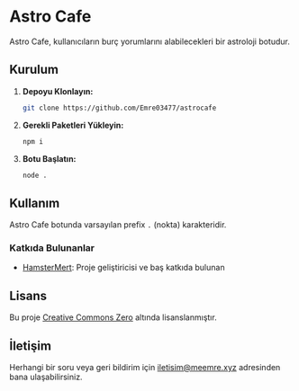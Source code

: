 
# Astro Cafe

Astro Cafe, kullanıcıların burç yorumlarını alabilecekleri bir astroloji botudur.
## Kurulum

1. **Depoyu Klonlayın:**

   ```bash
   git clone https://github.com/Emre03477/astrocafe
   ```

2. **Gerekli Paketleri Yükleyin:**

   ```bash
   npm i
   ```

3. **Botu Başlatın:**

   ```bash
   node .
   ```

## Kullanım

Astro Cafe botunda varsayılan prefix `.` (nokta) karakteridir.

### Katkıda Bulunanlar

- [HamsterMert](https://github.com/HamsterMert): Proje geliştiricisi ve baş katkıda bulunan

## Lisans

Bu proje [Creative Commons Zero](LICENSE) altında lisanslanmıştır.

## İletişim

Herhangi bir soru veya geri bildirim için [iletisim@meemre.xyz](mailto:iletisim@meemre.xyz) adresinden bana ulaşabilirsiniz.

